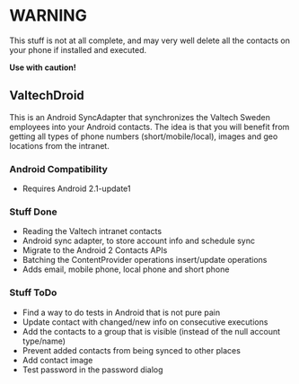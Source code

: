 # WARNING
This stuff is not at all complete, and may very well delete all the contacts on your phone if installed and executed.

**Use with caution!**

## ValtechDroid
This is an Android SyncAdapter that synchronizes the Valtech Sweden employees into your Android contacts.
The idea is that you will benefit from getting all types of phone numbers (short/mobile/local), images and geo locations from the intranet.

### Android Compatibility
* Requires Android 2.1-update1

### Stuff Done
* Reading the Valtech intranet contacts
* Android sync adapter, to store account info and schedule sync
* Migrate to the Android 2 Contacts APIs
* Batching the ContentProvider operations insert/update operations
* Adds email, mobile phone, local phone and short phone

### Stuff ToDo
* Find a way to do tests in Android that is not pure pain
* Update contact with changed/new info on consecutive executions
* Add the contacts to a group that is visible (instead of the null account type/name)
* Prevent added contacts from being synced to other places
* Add contact image
* Test password in the password dialog
